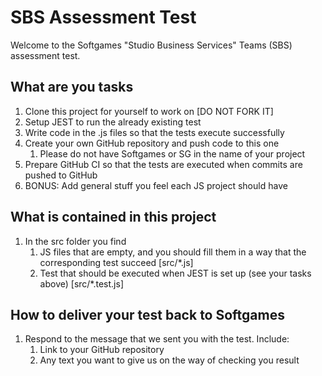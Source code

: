 # SBS Assessment Test

Welcome to the Softgames "Studio Business Services" Teams (SBS) assessment test.

## What are you tasks

1. Clone this project for yourself to work on [DO NOT FORK IT]
1. Setup JEST to run the already existing test
1. Write code in the .js files so that the tests execute successfully
1. Create your own GitHub repository and push code to this one
   1. Please do not have Softgames or SG in the name of your project
1. Prepare GitHub CI so that the tests are executed when commits are pushed to GitHub
1. BONUS: Add general stuff you feel each JS project should have

## What is contained in this project

1. In the src folder you find
   1. JS files that are empty, and you should fill them in a way that the corresponding test succeed [src/*.js]
   1. Test that should be executed when JEST is set up (see your tasks above) [src/*.test.js]

## How to deliver your test back to Softgames

1. Respond to the message that we sent you with the test. Include:
   1. Link to your GitHub repository
   1. Any text you want to give us on the way of checking you result
